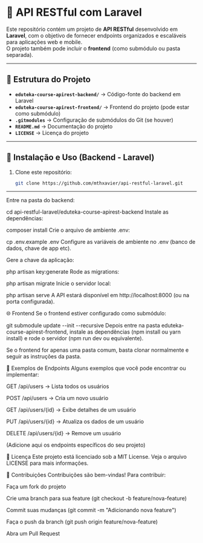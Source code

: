 # 📌 API RESTful com Laravel

Este repositório contém um projeto de **API RESTful** desenvolvido em **Laravel**, com o objetivo de fornecer endpoints organizados e escaláveis para aplicações web e mobile.  
O projeto também pode incluir o **frontend** (como submódulo ou pasta separada).

---

## 📂 Estrutura do Projeto

- **`eduteka-course-apirest-backend/`** → Código-fonte do backend em Laravel  
- **`eduteka-course-apirest-frontend/`** → Frontend do projeto (pode estar como submódulo)  
- **`.gitmodules`** → Configuração de submódulos do Git (se houver)  
- **`README.md`** → Documentação do projeto  
- **`LICENSE`** → Licença do projeto  

---

## 🚀 Instalação e Uso (Backend - Laravel)

1. Clone este repositório:
   ```bash
   git clone https://github.com/mthxavier/api-restful-laravel.git

---

Entre na pasta do backend:

cd api-restful-laravel/eduteka-course-apirest-backend
Instale as dependências:

composer install
Crie o arquivo de ambiente .env:

cp .env.example .env
Configure as variáveis de ambiente no .env (banco de dados, chave de app etc).

Gere a chave da aplicação:

php artisan key:generate
Rode as migrations:

php artisan migrate
Inicie o servidor local:

php artisan serve
A API estará disponível em http://localhost:8000 (ou na porta configurada).

🌐 Frontend
Se o frontend estiver configurado como submódulo:

git submodule update --init --recursive
Depois entre na pasta eduteka-course-apirest-frontend, instale as dependências (npm install ou yarn install) e rode o servidor (npm run dev ou equivalente).

Se o frontend for apenas uma pasta comum, basta clonar normalmente e seguir as instruções da pasta.

📡 Exemplos de Endpoints
Alguns exemplos que você pode encontrar ou implementar:

GET /api/users → Lista todos os usuários

POST /api/users → Cria um novo usuário

GET /api/users/{id} → Exibe detalhes de um usuário

PUT /api/users/{id} → Atualiza os dados de um usuário

DELETE /api/users/{id} → Remove um usuário

(Adicione aqui os endpoints específicos do seu projeto)

🔐 Licença
Este projeto está licenciado sob a MIT License.
Veja o arquivo LICENSE para mais informações.

🤝 Contribuições
Contribuições são bem-vindas!
Para contribuir:

Faça um fork do projeto

Crie uma branch para sua feature (git checkout -b feature/nova-feature)

Commit suas mudanças (git commit -m "Adicionando nova feature")

Faça o push da branch (git push origin feature/nova-feature)

Abra um Pull Request
